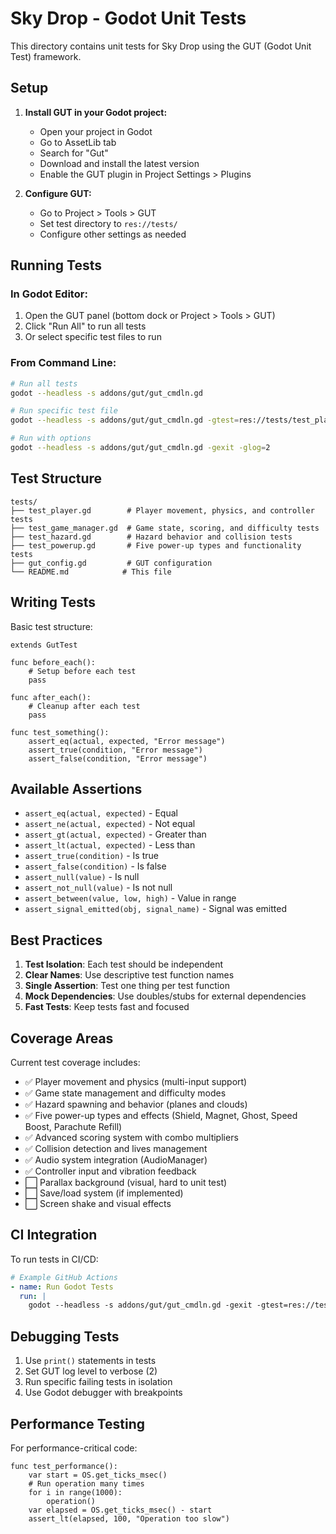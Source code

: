 # Sky Drop - Godot Unit Tests

This directory contains unit tests for Sky Drop using the GUT (Godot Unit Test) framework.

## Setup

1. **Install GUT in your Godot project:**
   - Open your project in Godot
   - Go to AssetLib tab
   - Search for "Gut" 
   - Download and install the latest version
   - Enable the GUT plugin in Project Settings > Plugins

2. **Configure GUT:**
   - Go to Project > Tools > GUT
   - Set test directory to `res://tests/`
   - Configure other settings as needed

## Running Tests

### In Godot Editor:
1. Open the GUT panel (bottom dock or Project > Tools > GUT)
2. Click "Run All" to run all tests
3. Or select specific test files to run

### From Command Line:
```bash
# Run all tests
godot --headless -s addons/gut/gut_cmdln.gd

# Run specific test file
godot --headless -s addons/gut/gut_cmdln.gd -gtest=res://tests/test_player.gd

# Run with options
godot --headless -s addons/gut/gut_cmdln.gd -gexit -glog=2
```

## Test Structure

```
tests/
├── test_player.gd        # Player movement, physics, and controller tests
├── test_game_manager.gd  # Game state, scoring, and difficulty tests  
├── test_hazard.gd        # Hazard behavior and collision tests
├── test_powerup.gd       # Five power-up types and functionality tests
├── gut_config.gd         # GUT configuration
└── README.md            # This file
```

## Writing Tests

Basic test structure:
```gdscript
extends GutTest

func before_each():
    # Setup before each test
    pass

func after_each():
    # Cleanup after each test
    pass

func test_something():
    assert_eq(actual, expected, "Error message")
    assert_true(condition, "Error message")
    assert_false(condition, "Error message")
```

## Available Assertions

- `assert_eq(actual, expected)` - Equal
- `assert_ne(actual, expected)` - Not equal
- `assert_gt(actual, expected)` - Greater than
- `assert_lt(actual, expected)` - Less than
- `assert_true(condition)` - Is true
- `assert_false(condition)` - Is false
- `assert_null(value)` - Is null
- `assert_not_null(value)` - Is not null
- `assert_between(value, low, high)` - Value in range
- `assert_signal_emitted(obj, signal_name)` - Signal was emitted

## Best Practices

1. **Test Isolation**: Each test should be independent
2. **Clear Names**: Use descriptive test function names
3. **Single Assertion**: Test one thing per test function
4. **Mock Dependencies**: Use doubles/stubs for external dependencies
5. **Fast Tests**: Keep tests fast and focused

## Coverage Areas

Current test coverage includes:
- ✅ Player movement and physics (multi-input support)
- ✅ Game state management and difficulty modes
- ✅ Hazard spawning and behavior (planes and clouds)
- ✅ Five power-up types and effects (Shield, Magnet, Ghost, Speed Boost, Parachute Refill)
- ✅ Advanced scoring system with combo multipliers
- ✅ Collision detection and lives management
- ✅ Audio system integration (AudioManager)
- ✅ Controller input and vibration feedback
- ⬜ Parallax background (visual, hard to unit test)
- ⬜ Save/load system (if implemented)
- ⬜ Screen shake and visual effects

## CI Integration

To run tests in CI/CD:
```yaml
# Example GitHub Actions
- name: Run Godot Tests
  run: |
    godot --headless -s addons/gut/gut_cmdln.gd -gexit -gtest=res://tests/ -gjunit_xml_file=test_results.xml
```

## Debugging Tests

1. Use `print()` statements in tests
2. Set GUT log level to verbose (2)
3. Run specific failing tests in isolation
4. Use Godot debugger with breakpoints

## Performance Testing

For performance-critical code:
```gdscript
func test_performance():
    var start = OS.get_ticks_msec()
    # Run operation many times
    for i in range(1000):
        operation()
    var elapsed = OS.get_ticks_msec() - start
    assert_lt(elapsed, 100, "Operation too slow")
```